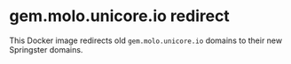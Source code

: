 # gem.molo.unicore.io redirect

This Docker image redirects old `gem.molo.unicore.io` domains to
their new Springster domains.
